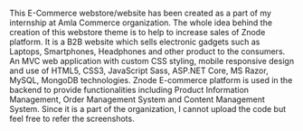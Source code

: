 This E-Commerce webstore/website has been created as a part of my internship at Amla Commerce organization.
The whole idea behind the creation of this webstore theme is to help to increase sales of Znode platform.
It is a B2B website which sells electronic gadgets such as Laptops, Smartphones, Headphones and other product to the consumers.
An MVC web application with custom CSS styling, mobile responsive design and use of HTML5, CSS3, JavaScript Sass, ASP.NET Core, MS Razor, MySQL, MongoDB technologies.
Znode E-commerce platform is used in the backend to provide functionalities including Product Information Management, Order Management System and Content Management System. 
Since it is a part of the organization, I cannot upload the code but feel free to refer the screenshots.
